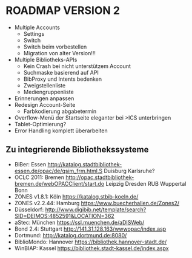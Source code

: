 ROADMAP VERSION 2
=================

* Multiple Accounts
  * Settings
  * Switch
  * Switch beim vorbestellen
  * Migration von alter Version!!!
* Multiple Bibliotheks-APIs
  * Kein Crash bei nicht unterstützem Account
  * Suchmaske basierend auf API
  * BibProxy und Intents bedenken
  * Zweigstellenliste
  * Mediengruppenliste
* Erinnerungen anpassen
* Redesign Account-Seite
  * Farbkodierung abgabetermin
* Overflow-Menü der Startseite eleganter bei >ICS unterbringen
* Tablet-Optimierung?
* Error Handling komplett überarbeiten

Zu integrierende Bibliothekssysteme
-----------------------------------
* BiBer: Essen http://katalog.stadtbibliothek-essen.de/opac/de/qsim_frm.html.S Duisburg Karlsruhe?
* OCLC 2011: Bremen http://opac.stadtbibliothek-bremen.de/webOPACClient/start.do Leipzig Dresden RUB Wuppertal Bonn
* ZONES v1.8.1: Köln https://katalog.stbib-koeln.de/
* ZONES v2.2.44: Hamburg https://www.buecherhallen.de/Zones2/
* Düsseldorf: http://www.digibib.net/template/search?SID=DEIMOS:4852591&LOCATION=362
* aStec: München https://ssl.muenchen.de/aDISWeb/
* Bond 2.4: Stuttgart http://141.31.128.163/wwwopac/index.asp
* Dortmund: http://katalog.dortmund.de:8080/
* BiblioMondo: Hannover https://bibliothek.hannover-stadt.de/
* WinBIAP: Kassel https://bibliothek.stadt-kassel.de/index.aspx
